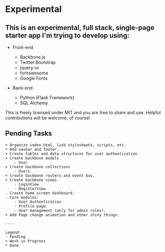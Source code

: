 # Experimental

## This is an experimental, full stack, single-page starter app I'm trying to develop using:

- Front-end
	- Backbone.js
	- Twitter Bootstrap
	- jquery-ui
	- fontawesome
	- Google Fonts
	
- Back-end
	- Python (Flask Framework)
	- SQL Alchemy

This is freely licensed under MIT and you are free to share and use.
Helpful contributions will be welcome, of course!

## Pending Tasks

```
+ Organize index.html, link stylesheets, scripts, etc.
* Add navbar and footer.
+ Create tables and data structures for user authentication.
+ Create backbone models
	- User
+ Create backbone collections
	- Users
+ Create backbone routers and event bus.
+ Create backbone views 
	- LoginView
	- RegisterView
- Create home screen dashboard.
- Core modules:
	- User Authentication
	- Profile page.
	- User management (only for admin roles).
+ Add Page change animation and other shiny things.
		
----

Legend:
- Pending
+ Work in Progress
* Done
```
